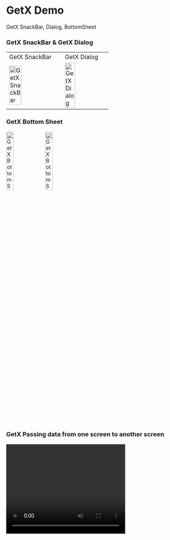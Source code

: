 # GetX Demo

GetX SnackBar, Dialog, BottomSheet

### GetX SnackBar & GetX Dialog
<table>
  <tr>
     <td>GetX SnackBar</td>
     <td>GetX Dialog</td>
  </tr>
  <tr>
    <td><img alt="GetX SnackBar" src="https://user-images.githubusercontent.com/82430454/189580211-18358d13-5ab9-47ea-929f-5453a399748c.png" width="50%"></td>
    <td><img alt="GetX Dialog" src="https://user-images.githubusercontent.com/82430454/189580230-74ec8e99-e926-49f2-b245-f1ffbfd41665.png" width="50%"></td>
  </tr>
 </table>

### GetX Bottom Sheet
<p align="left">
  <img alt="GetX Bottom Sheet Light" src="https://user-images.githubusercontent.com/82430454/189582162-1744cca1-d612-4ec9-a5cc-2537c91899ed.png" width="20%">
  <img alt="GetX Bottom Sheet Dark" src="https://user-images.githubusercontent.com/82430454/189582165-7affb283-0fb2-4627-a0a4-a1de050bfb93.png" width="20%">
</p>

### GetX Passing data from one screen to another screen
<table>
  <tr>
    <video width="320" height="240" controls>
      <source src="https://user-images.githubusercontent.com/82430454/190140909-7c33a6b3-5a22-4098-aa0a-60804f2d4985.mp4" type="video/mp4">Passing data from one screen to another screen
    </video>
</table>
